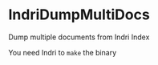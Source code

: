 # IndriDumpMultiDocs
Dump multiple documents from Indri Index

You need Indri to ```make``` the binary
